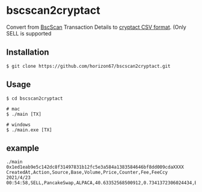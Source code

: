 # bscscan2cryptact

Convert from [BscScan](https://bscscan.com/) Transaction Details to [cryptact CSV format](https://support.cryptact.com/hc/ja/articles/360002571312-%E3%82%AB%E3%82%B9%E3%82%BF%E3%83%A0%E3%83%95%E3%82%A1%E3%82%A4%E3%83%AB%E3%81%AE%E4%BD%9C%E6%88%90%E6%96%B9%E6%B3%95
).
(Only SELL is supported

## Installation

```
$ git clone https://github.com/horizon67/bscscan2cryptact.git
```

## Usage

```
$ cd bscscan2cryptact

# mac
$ ./main [TX]

# windows
$ ./main.exe [TX]
```

## example

```
./main 0x1ed1eab9e5c142dc8f31497831b12fc5e3a584a1383584646bf8dd009cdaXXXX
CreatedAt,Action,Source,Base,Volume,Price,Counter,Fee,FeeCcy
2021/4/23 00:54:58,SELL,PancakeSwap,ALPACA,40.63352568500912,0.7341372306024434,BUSD,0.38,USD
```

